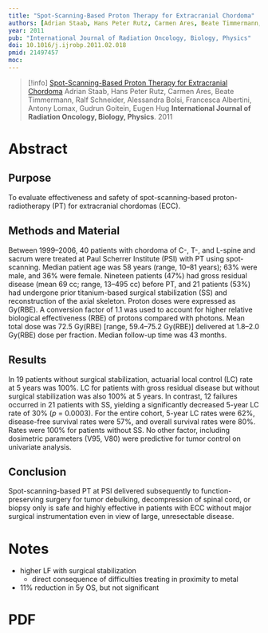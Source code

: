```yaml
---
title: "Spot-Scanning-Based Proton Therapy for Extracranial Chordoma"
authors: [Adrian Staab, Hans Peter Rutz, Carmen Ares, Beate Timmermann, Ralf Schneider, Alessandra Bolsi, Francesca Albertini, Antony Lomax, Gudrun Goitein, Eugen Hug]
year: 2011
pub: "International Journal of Radiation Oncology, Biology, Physics"
doi: 10.1016/j.ijrobp.2011.02.018
pmid: 21497457
moc: 
---
```

>[!info]
[Spot-Scanning-Based Proton Therapy for Extracranial Chordoma](https://pubmed.ncbi.nlm.nih.gov/21497457/)
Adrian Staab, Hans Peter Rutz, Carmen Ares, Beate Timmermann, Ralf Schneider, Alessandra Bolsi, Francesca Albertini, Antony Lomax, Gudrun Goitein, Eugen Hug
**International Journal of Radiation Oncology, Biology, Physics**. 2011

# Abstract
## Purpose
To evaluate effectiveness and safety of spot-scanning-based proton-radiotherapy (PT) for extracranial chordomas (ECC).

## Methods and Material
Between 1999–2006, 40 patients with chordoma of C-, T-, and L-spine and sacrum were treated at Paul Scherrer Institute (PSI) with PT using spot-scanning. Median patient age was 58 years (range, 10–81 years); 63% were male, and 36% were female. Nineteen patients (47%) had gross residual disease (mean 69 cc; range, 13–495 cc) before PT, and 21 patients (53%) had undergone prior titanium-based surgical stabilization (SS) and reconstruction of the axial skeleton. Proton doses were expressed as Gy(RBE). A conversion factor of 1.1 was used to account for higher relative biological effectiveness (RBE) of protons compared with photons. Mean total dose was 72.5 Gy(RBE) [range, 59.4–75.2 Gy(RBE)] delivered at 1.8–2.0 Gy(RBE) dose per fraction. Median follow-up time was 43 months.

## Results
In 19 patients without surgical stabilization, actuarial local control (LC) rate at 5 years was 100%. LC for patients with gross residual disease but without surgical stabilization was also 100% at 5 years. In contrast, 12 failures occurred in 21 patients with SS, yielding a significantly decreased 5-year LC rate of 30% (_p_ = 0.0003). For the entire cohort, 5-year LC rates were 62%, disease-free survival rates were 57%, and overall survival rates were 80%. Rates were 100% for patients without SS. No other factor, including dosimetric parameters (V95, V80) were predictive for tumor control on univariate analysis.

## Conclusion
Spot-scanning-based PT at PSI delivered subsequently to function-preserving surgery for tumor debulking, decompression of spinal cord, or biopsy only is safe and highly effective in patients with ECC without major surgical instrumentation even in view of large, unresectable disease.

# Notes
- higher LF with surgical stabilization 
	- direct consequence of difficulties treating in proximity to metal 
- 11% reduction in 5y OS, but not significant

# PDF